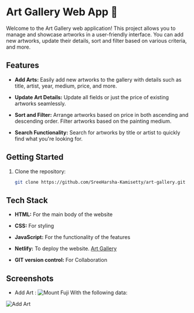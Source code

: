# Art Gallery Web App 🎨

Welcome to the Art Gallery web application! This project allows you to manage and showcase artworks in a user-friendly interface. You can add new artworks, update their details, sort and filter based on various criteria, and more.

## Features

- **Add Arts:** Easily add new artworks to the gallery with details such as title, artist, year, medium, price, and more.

- **Update Art Details:** Update all fields or just the price of existing artworks seamlessly.

- **Sort and Filter:** Arrange artworks based on price in both ascending and descending order. Filter artworks based on the painting medium.

- **Search Functionality:** Search for artworks by title or artist to quickly find what you're looking for.

## Getting Started

1. Clone the repository:

   ```bash
   git clone https://github.com/SreeHarsha-Kamisetty/art-gallery.git

## Tech Stack 
- **HTML:** For the main body of the website
- **CSS:** For styling 
- **JavaScript:** For the functionality of the features 
- **Netlify:** To deploy the website. <a href="https://art-gallery-123.netlify.app/" target="_blank" rel="noopener noreferrer" >Art Gallery</a>

- **GIT version control:** For Collaboration
## Screenshots
- Add Art :
     <img src="https://github.com/SreeHarsha-Kamisetty/Art-Gallery/assets/146928943/ff5dfb30-58f3-4a2b-b0bc-02a689cf03b5" alt="Mount Fuji">
With the following data:
<img src="https://github.com/SreeHarsha-Kamisetty/Art-Gallery/assets/146928943/0666f02b-c34d-4283-a0a2-c97121aef300" alt="Add Art">

